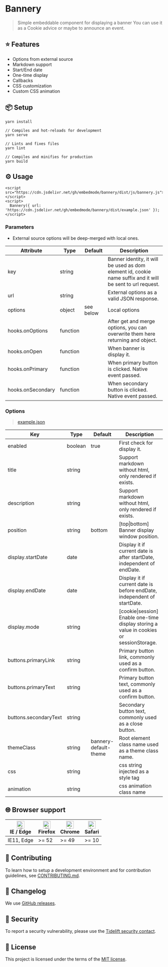 # Bannery

> Simple embeddable component for displaying a banner
> You can use it as a Cookie advice or maybe to announce an event.

## ⭐️ Features

- Options from external source
- Markdown support
- Start/End date
- One-time display
- Callbacks
- CSS customization
- Custom CSS animation

## 📦 Setup

```
yarn install

// Compiles and hot-reloads for development
yarn serve

// Lints and fixes files
yarn lint

// Compiles and minifies for production
yarn build
```

## ⚙️ Usage

```
<script src="https://cdn.jsdelivr.net/gh/embedmode/bannery/dist/js/bannery.js"></script>
<script>
  Bannery({ url: 'https://cdn.jsdelivr.net/gh/embedmode/bannery/dist/example.json' });
</script>
```

### Parameters

- External source options will be deep-merged with local ones.

| Attribute         | Type     | Default   | Description                                                                                                |
| ----------------- | -------- | --------- | ---------------------------------------------------------------------------------------------------------- |
| key               | string   |           | Banner identity, it will be used as dom element id, cookie name suffix and it will be sent to url request. |
| url               | string   |           | External options as a valid JSON response.                                                                 |
| options           | object   | see below | Local options                                                                                              |
| hooks.onOptions   | function |           | After get and merge options, you can overwrite them here returning and object.                             |
| hooks.onOpen      | function |           | When banner is display it.                                                                                 |
| hooks.onPrimary   | function |           | When primary button is clicked. Native event passed.                                                       |
| hooks.onSecondary | function |           | When secondary button is clicked. Native event passed.                                                     |

### Options

> [example.json](https://github.com/embedmode/bannery/blob/main/dist/example.json)

| Key                   | Type    | Default               | Description                                                                             |
| --------------------- | ------- | --------------------- | --------------------------------------------------------------------------------------- |
| enabled               | boolean | true                  | First check for display it.                                                             |
| title                 | string  |                       | Support markdown without html, only rendered if exists.                                 |
| description           | string  |                       | Support markdown without html, only rendered if exists.                                 |
| position              | string  | bottom                | [top\|bottom] Banner display window position.                                           |
| display.startDate     | date    |                       | Display it if current date is after startDate, independent of endDate.                  |
| display.endDate       | date    |                       | Display it if current date is before endDate, independent of startDate.                 |
| display.mode          | string  |                       | [cookie\|session] Enable one-time display storing a value in cookies or sessionStorage. |
| buttons.primaryLink   | string  |                       | Primary button link, commonly used as a confirm button.                                 |
| buttons.primaryText   | string  |                       | Primary button text, commonly used as a confirm button.                                 |
| buttons.secondaryText | string  |                       | Secondary button text, commonly used as a close button.                                 |
| themeClass            | string  | bannery-default-theme | Root element class name used as a theme class name.                                     |
| css                   | string  |                       | css string injected as a style tag                                                      |
| animation             | string  |                       | css animation class name                                                                |

## 🌐 Browser support

| [<img src="https://raw.githubusercontent.com/alrra/browser-logos/master/src/edge/edge_48x48.png" alt="IE / Edge" width="24px" height="24px" />](http://godban.github.io/browsers-support-badges/)</br>IE / Edge | [<img src="https://raw.githubusercontent.com/alrra/browser-logos/master/src/firefox/firefox_48x48.png" alt="Firefox" width="24px" height="24px" />](http://godban.github.io/browsers-support-badges/)</br>Firefox | [<img src="https://raw.githubusercontent.com/alrra/browser-logos/master/src/chrome/chrome_48x48.png" alt="Chrome" width="24px" height="24px" />](http://godban.github.io/browsers-support-badges/)</br>Chrome | [<img src="https://raw.githubusercontent.com/alrra/browser-logos/master/src/safari/safari_48x48.png" alt="Safari" width="24px" height="24px" />](http://godban.github.io/browsers-support-badges/)</br>Safari |
| --------------------------------------------------------------------------------------------------------------------------------------------------------------------------------------------------------------- | ----------------------------------------------------------------------------------------------------------------------------------------------------------------------------------------------------------------- | ------------------------------------------------------------------------------------------------------------------------------------------------------------------------------------------------------------- | ------------------------------------------------------------------------------------------------------------------------------------------------------------------------------------------------------------- |
| IE11, Edge                                                                                                                                                                                                      | >= 52                                                                                                                                                                                                             | >= 49                                                                                                                                                                                                         | >= 10                                                                                                                                                                                                         |

## 🙌 Contributing

To learn how to setup a development environment and for contribution guidelines, see [CONTRIBUTING.md](/CONTRIBUTING.md).

## 📜 Changelog

We use [GitHub releases](https://github.com/embedmode/bannery/releases).

## 🔐 Security

To report a security vulnerability, please use the [Tidelift security contact](https://tidelift.com/security).

## 📄 License

This project is licensed under the terms of the
[MIT license](/LICENSE).
